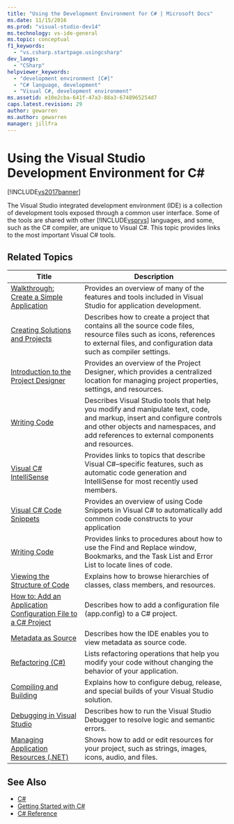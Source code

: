 ```yaml
---
title: "Using the Development Environment for C# | Microsoft Docs"
ms.date: 11/15/2016
ms.prod: "visual-studio-dev14"
ms.technology: vs-ide-general
ms.topic: conceptual
f1_keywords:
  - "vs.csharp.startpage.usingcsharp"
dev_langs:
  - "CSharp"
helpviewer_keywords:
  - "development environment [C#]"
  - "C# language, development"
  - "Visual C#, development environment"
ms.assetid: e10e2cba-641f-47a3-88a3-6748965254d7
caps.latest.revision: 29
author: gewarren
ms.author: gewarren
manager: jillfra
---
```

# Using the Visual Studio Development Environment for C\#

[!INCLUDE[vs2017banner](../includes/vs2017banner.md)]

The Visual Studio integrated development environment (IDE) is a collection of development tools exposed through a common user interface. Some of the tools are shared with other [!INCLUDE[vsprvs](../includes/vsprvs-md.md)] languages, and some, such as the C# compiler, are unique to Visual C#. This topic provides links to the most important Visual C# tools.

## Related Topics

|Title|Description|
|-----------|-----------------|
|[Walkthrough: Create a Simple Application](../ide/walkthrough-create-a-simple-application-with-visual-csharp-or-visual-basic.md)|Provides an overview of many of the features and tools included in Visual Studio for application development.|
|[Creating Solutions and Projects](../ide/creating-solutions-and-projects.md)|Describes how to create a project that contains all the source code files, resource files such as icons, references to external files, and configuration data such as compiler settings.|
|[Introduction to the Project Designer](http://msdn.microsoft.com/898dd854-c98d-430c-ba1b-a913ce3c73d7)|Provides an overview of the Project Designer, which provides a centralized location for managing project properties, settings, and resources.|
|[Writing Code](../ide/writing-code-in-the-code-and-text-editor.md)|Describes Visual Studio tools that help you modify and manipulate text, code, and markup, insert and configure controls and other objects and namespaces, and add references to external components and resources.|
|[Visual C# IntelliSense](../ide/visual-csharp-intellisense.md)|Provides links to topics that describe Visual C#–specific features, such as automatic code generation and IntelliSense for most recently used members.|
|[Visual C# Code Snippets](../ide/visual-csharp-code-snippets.md)|Provides an overview of using Code Snippets in Visual C# to automatically add common code constructs to your application|
|[Writing Code](../ide/writing-code-in-the-code-and-text-editor.md)|Provides links to procedures about how to use the Find and Replace window, Bookmarks, and the Task List and Error List to locate lines of code.|
|[Viewing the Structure of Code](../ide/viewing-the-structure-of-code.md)|Explains how to browse hierarchies of classes, class members, and resources.|
|[How to: Add an Application Configuration File to a C# Project](../csharp-ide/how-to-add-an-application-configuration-file-to-a-csharp-project.md)|Describes how to add a configuration file (app.config) to a C# project.|
|[Metadata as Source](../csharp-ide/metadata-as-source.md)|Describes how the IDE enables you to view metadata as source code.|
|[Refactoring (C#)](../csharp-ide/refactoring-csharp.md)|Lists refactoring operations that help you modify your code without changing the behavior of your application.|
|[Compiling and Building](../ide/compiling-and-building-in-visual-studio.md)|Explains how to configure debug, release, and special builds of your Visual Studio solution.|
|[Debugging in Visual Studio](../debugger/debugging-in-visual-studio.md)|Describes how to run the Visual Studio Debugger to resolve logic and semantic errors.|
|[Managing Application Resources (.NET)](../ide/managing-application-resources-dotnet.md)|Shows how to add or edit resources for your project, such as strings, images, icons, audio, and files.|

## See Also

- [C#](http://msdn.microsoft.com/library/7f4f8103-7068-4f1d-92c7-3c4519b6edbc)
- [Getting Started with C#](http://msdn.microsoft.com/library/d6ec050f-3956-4737-8030-a4fa3521d29f)
- [C# Reference](http://msdn.microsoft.com/library/06de3167-c16c-4e1a-b3c5-c27841d4569a)